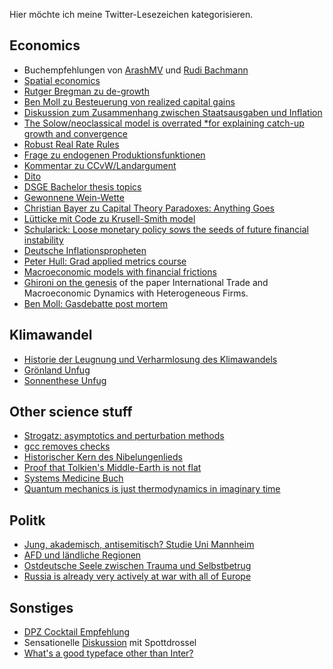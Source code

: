 Hier möchte ich meine Twitter-Lesezeichen kategorisieren.

## Economics

- Buchempfehlungen von [ArashMV](https://x.com/ArashMV/status/1255440537752043528) und [Rudi Bachmann](https://x.com/BachmannRudi/status/1281282546618245121)
- [Spatial economics](https://x.com/amine_ouazad/status/1874217755106566306)
- [Rutger Bregman zu de-growth](https://x.com/rcbregman/status/1831227421896356126)
- [Ben Moll zu Besteuerung von realized capital gains](https://x.com/ben_moll/status/1830505624649519494)
- [Diskussion zum Zusammenhang zwischen Staatsausgaben und Inflation](https://x.com/BachmannRudi/status/1823457235563110894)
- [The Solow/neoclassical model is overrated *for explaining catch-up growth and convergence](https://x.com/BasilHalperin/status/1811058315008295134)
- [Robust Real Rate Rules](https://x.com/t_holden/status/1808512976451780961)
- [Frage zu endogenen Produktionsfunktionen](https://x.com/_LukasFreund_/status/1779182333628645584)
- [Kommentar zu CCvW/Landargument](https://x.com/JohannesNaegele/status/1257041452259069956)
- [Dito](https://x.com/ArashMV/status/1256934771768340480)
- [DSGE Bachelor thesis topics](https://x.com/JohannesNaegele/status/1248002459802337281)
- [Gewonnene Wein-Wette](https://x.com/JohannesNaegele/status/1197808329243930625)
- [Christian Bayer zu Capital Theory Paradoxes: Anything Goes](https://x.com/christianbaye13/status/1307628587995090946)
- [Lütticke mit Code zu Krusell-Smith model](https://x.com/RalphLuet/status/1300781629443637249)
- [Schularick: Loose monetary policy sows the seeds of future financial instability](https://x.com/MSchularick/status/1625518624441270274)
- [Deutsche Inflationspropheten](https://x.com/HrReisen/status/1288104060738924545)
- [Peter Hull: Grad applied metrics course](https://x.com/instrumenthull/status/1642127482462654464)
- [Macroeconomic models with financial frictions](https://x.com/td_econ/status/1749800414793646311)
- [Ghironi on the genesis](https://x.com/FabioGhironi/status/1538572330108014593) of the paper International Trade and Macroeconomic Dynamics with Heterogeneous Firms.
- [Ben Moll: Gasdebatte post mortem](https://x.com/ben_moll/status/1655837631756877824)

## Klimawandel

- [Historie der Leugnung und Verharmlosung des Klimawandels](https://x.com/Stefan_Hajek/status/1428772355678130183)
- [Grönland Unfug](https://x.com/kevpluck/status/1222902802667540482)
- [Sonnenthese Unfug](https://x.com/RPWester/status/1143753597605294080)

## Other science stuff
- [Strogatz: asymptotics and perturbation methods](https://x.com/stevenstrogatz/status/1827061743417430153)
- [gcc removes checks](https://x.com/effectfully/status/1875750109029564436)
- [Historischer Kern des Nibelungenlieds](https://x.com/ThomasWalach/status/1874104603715002618)
- [Proof that Tolkien's Middle-Earth is not flat](https://x.com/fermatslibrary/status/1831287013233877215)
- [Systems Medicine Buch](https://x.com/patrickc/status/1771710576500322665)
- [Quantum mechanics is just thermodynamics in imaginary time](https://x.com/getjonwithit/status/1812573074363183494)

## Politk
- [Jung, akademisch, antisemitisch? Studie Uni Mannheim](https://x.com/0331gabriel/status/1844280479400464405)
- [AFD und ländliche Regionen](https://x.com/Julius_Ktxt/status/1870072058593378636)
- [Ostdeutsche Seele zwischen Trauma und Selbstbetrug](https://x.com/gripfeli/status/1824369623707295757)
- [Russia is already very actively at war with all of Europe](https://x.com/StasOlenchenko/status/1807419477992063310)

## Sonstiges

- [DPZ Cocktail Empfehlung](https://x.com/Fionnindy/status/1530141905375449088)
- Sensationelle [Diskussion](https://x.com/JohannesNaegele/status/1425881922073399300) mit Spottdrossel
- [What's a good typeface other than Inter?](https://x.com/darylginn/status/1559212268532862977)
